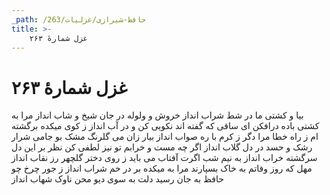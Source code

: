 ```yaml
---
_path: /حافظ-شیرازی/غزلیات/263
title: >-
    غزل شمارهٔ ۲۶۳
---
```

# غزل شمارهٔ ۲۶۳

بیا و کشتی ما در شط شراب انداز
خروش و ولوله در جان شیخ و شاب انداز
مرا به کشتی باده درافکن ای ساقی
که گفته اند نکویی کن و در آب انداز
ز کوی میکده برگشته ام ز راه خطا
مرا دگر ز کرم با ره صواب انداز
بیار زان می گلرنگ مشک بو جامی
شرار رشک و حسد در دل گلاب انداز
اگر چه مست و خرابم تو نیز لطفی کن
نظر بر این دل سرگشته خراب انداز
به نیم شب اگرت آفتاب می باید
ز روی دختر گلچهر رز نقاب انداز
مهل که روز وفاتم به خاک بسپارند
مرا به میکده بر در خم شراب انداز
ز جور چرخ چو حافظ به جان رسید دلت
به سوی دیو محن ناوک شهاب انداز
